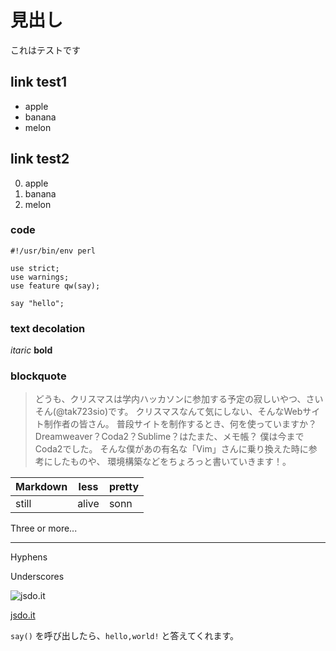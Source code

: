 # 見出し

これはテストです

## link test1

* apple
* banana
* melon

## link test2

0.  apple
0.  banana
0.  melon

### code
```
#!/usr/bin/env perl

use strict;
use warnings;
use feature qw(say);

say "hello";
```

### text decolation

*itaric*
**bold**

### blockquote
> どうも、クリスマスは学内ハッカソンに参加する予定の寂しいやつ、さいそん(@tak723sio)です。 クリスマスなんて気にしない、そんなWebサイト制作者の皆さん。
普段サイトを制作するとき、何を使っていますか？
Dreamweaver？Coda2？Sublime？はたまた、メモ帳？ 僕は今までCoda2でした。 そんな僕があの有名な「Vim」さんに乗り換えた時に参考にしたものや、
環境構築などをちょろっと書いていきます！。


Markdown | less | pretty
-|-|-
still | alive | sonn

Three or more...

---

Hyphens

Underscores

![jsdo.it](http://jsdo.it/img/help/mdSampleImg.png "jsdo.it")

[jsdo.it](http://jsdo.it "title")


`say()` を呼び出したら、`hello,world!` と答えてくれます。



